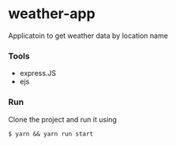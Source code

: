 # weather-app

Applicatoin to get weather data by location name

### Tools

- express.JS
- ejs

### Run 

Clone the project and run it using
```shell
$ yarn && yarn run start
```

